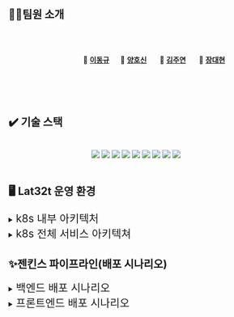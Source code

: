 



## 🤼‍♂️팀원 소개

<br><br>

&nbsp;　&nbsp;　&nbsp;　&nbsp;　&nbsp;　&nbsp;　&nbsp;　&nbsp;　 🐻 **[이동규](https://github.com/PTCman)**&nbsp;　 🦁 **[양호신](https://github.com/Hosae0905)** &nbsp;　 🐶 **[김주연](https://github.com/jyk147369)** &nbsp;　 🐯 **[장대현](https://github.com/poil4291)** &nbsp;
<br><br><br><br><br>


## ✔️ 기술 스택
<br>
<div align="center">
<img src="https://img.shields.io/badge/k8s-326CE5?style=for-the-badge&logo=#326CE5&logoColor=white">
<img src="https://img.shields.io/badge/docker-2496ED?style=for-the-badge&logo=docker&logoColor=white">
<img src="https://img.shields.io/badge/jenkins-D24939?style=for-the-badge&logo=jenkins&logoColor=white">
<img src="https://img.shields.io/badge/git-F05032?style=for-the-badge&logo=git&logoColor=white">
<img src="https://img.shields.io/badge/github-181717?style=for-the-badge&logo=github&logoColor=white">
<img src="https://img.shields.io/badge/grafana-F46800?style=for-the-badge&logo=grafana&logoColor=white">
<img src="https://img.shields.io/badge/prometheus-E6522C?style=for-the-badge&logo=prometheus&logoColor=white">
<img src="https://img.shields.io/badge/slack-4A154B?style=for-the-badge&logo=slack&logoColor=white">
<img src="https://img.shields.io/badge/webhook-2088FF?style=for-the-badge&logo=webhook&logoColor=white">
</div>
<br>

## 🖥️ Lat32t 운영 환경

<details>
    <summary>
<span style="font-size:150%"> k8s 내부 아키텍처 </span></summary>
- k8s 아키텍처 - 클러스터 구성

- Master Node :1대
- Worker Node: 4대
- Node간 Connection을 위해 Calico CNI를 설치
- Service 생성시 LoadBalance Type 사용을 위해 Metallb를 설치
- 프로메테우스와 그라파나로 모니터링 시스템 구축
</br>
<p align="center">
<img width="80%" src="./img/k8s_system.png"></p>
</details>

<details>
    <summary>
<span style="font-size:150%"> k8s 전체 서비스 아키텍쳐 </span></summary>

<p align="center">
<img width="80%" src="./img/k8s.png">

서비스 아키텍처
User는 Load Balancer Service를 통해 Nginx Server에 접속 가능하다.
</p>
</details>


## ✨젠킨스 파이프라인(배포 시나리오)
<details>
    <summary>
<span style="font-size:150%"> 백엔드 배포 시나리오 </span></summary>
<p align="center">
<img width="80%" src="img/jenkins-backend.png">

1. git push
    - 브랜치에 대한 설명
2. webhook
    - 어떤 경로로 웹 훅이 이뤄지는지
3. Project Clean ~ Project Build
    - 스프링 프로젝트가 어떤 과정으로 처리되는지
4. Docker Build ~ Docker Push
    - 도커 관련 작업
5. Docker Image Push
    - 도커 허브에 이미지 푸쉬
6. Send Artifacts ~ Apply Deployment
    - 마스터 노드에 적용하는 과정
7. K8S Deployment Docker Image Update
    - 마스터 노드에서 이뤄지는 작업 설명
8. Send Slack Alert
    - 성공시 메시지를 어떻게 보내는지
    - 실패시 메시지를 어떻게 보내는지
</br>
</br>
</details>

<details>
    <summary>
<span style="font-size:150%"> 프론트엔드 배포 시나리오 </span></summary>
<p align="center">
<img width="80%" src="img/jenkins-front.png">

1. git push
    - 브랜치에 대한 설명
2. webhook
    - 어떤 경로로 웹 훅이 이뤄지는지
3. Install Dependencies
    - npm 설치하는 과정
4. Project Test ~ Project Build
    - 프로젝트 테스트와 빌드되는 과정 설명
5. Docker Build ~ Docker Push
    - 도커 관련 작업
6. Docker Image Push
    - 도커 허브에 이미지 푸쉬
7. Send Artifacts ~ Apply Deployment
    - 마스터 노드에 적용하는 과정
8. K8S Deployment Docker Image Update
    - 마스터 노드에서 이뤄지는 작업 설명
9. Send Slack Alert
    - 성공시 메시지를 어떻게 보내는지
    - 실패시 메시지를 어떻게 보내는지
</details>
